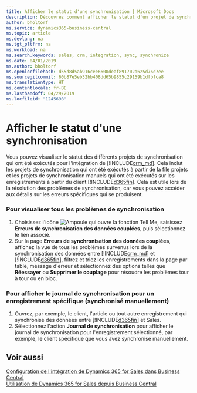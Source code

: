 ```yaml
---
title: Afficher le statut d'une synchronisation | Microsoft Docs
description: Découvrez comment afficher le statut d'un projet de synchronisation individuelle.
author: bholtorf
ms.service: dynamics365-business-central
ms.topic: article
ms.devlang: na
ms.tgt_pltfrm: na
ms.workload: na
ms.search.keywords: sales, crm, integration, sync, synchronize
ms.date: 04/01/2019
ms.author: bholtorf
ms.openlocfilehash: d55d8d5ab916cee6600deaf891702a625d76d7ee
ms.sourcegitcommit: 60b87e5eb32bb408dd65b9855c29159b1dfbfca8
ms.translationtype: HT
ms.contentlocale: fr-BE
ms.lasthandoff: 04/29/2019
ms.locfileid: "1245698"
---
```

# <a name="view-the-status-of-a-synchronization"></a>Afficher le statut d'une synchronisation
Vous pouvez visualiser le statut des différents projets de synchronisation qui ont été exécutés pour l'intégration de [!INCLUDE[crm_md](includes/crm_md.md)]. Cela inclut les projets de synchronisation qui ont été exécutés à partir de la file projets et les projets de synchronisation manuels qui ont été exécutés sur les enregistrements à partir du client [!INCLUDE[d365fin](includes/d365fin_md.md)]. Cela est utile lors de la résolution des problèmes de synchronisation, car vous pouvez accéder aux détails sur les erreurs spécifiques qui se produisent.

### <a name="to-view-all-synchronization-issues"></a>Pour visualiser tous les problèmes de synchronisation
1. Choisissez l'icône ![Ampoule qui ouvre la fonction Tell Me](media/ui-search/search_small.png "Dites-moi ce que vous voulez faire"), saisissez **Erreurs de synchronisation des données couplées**, puis sélectionnez le lien associé.
2. Sur la page **Erreurs de synchronisation des données couplées**, affichez la vue de tous les problèmes survenus lors de la synchronisation des données entre [!INCLUDE[crm_md](includes/crm_md.md)] et [!INCLUDE[d365fin](includes/d365fin_md.md)], filtrez et triez les enregistrements dans la page par table, message d'erreur et sélectionnez des options telles que **Réessayer** ou **Supprimer le couplage** pour résoudre les problèmes tour à tour ou en bloc.

### <a name="to-view-synchronization-log-for-specific-manually-synchronized-record"></a>Pour afficher le journal de synchronisation pour un enregistrement spécifique (synchronisé manuellement)
1. Ouvrez, par exemple, le client, l'article ou tout autre enregistrement qui synchronise des données entre [!INCLUDE[d365fin](includes/d365fin_md.md)] et Sales.
2. Sélectionnez l'action **Journal de synchronisation** pour afficher le journal de synchronisation pour l'enregistrement sélectionné, par exemple, le client spécifique que vous avez synchronisé manuellement.

## <a name="see-also"></a>Voir aussi  
[Configuration de l'intégration de Dynamics 365 for Sales dans Business Central](admin-setting-up-integration-with-dynamics-sales.md)  
[Utilisation de Dynamics 365 for Sales depuis Business Central](marketing-integrate-dynamicscrm.md)
